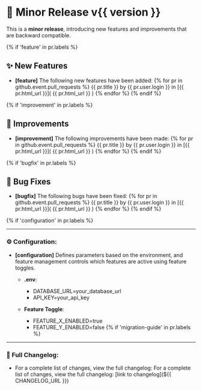 # 🚀 Minor Release v{{ version }}

This is a **minor release**, introducing new features and improvements that are backward compatible.

{% if 'feature' in pr.labels %}
  ## ✨ New Features
  - **[feature]** The following new features have been added:
  {% for pr in github.event.pull_requests %}
    {{ pr.title }} by {{ pr.user.login }} in [{{ pr.html_url }}]( {{ pr.html_url }} )
  {% endfor %}
{% endif %}

{% if 'improvement' in pr.labels %}
  ## 🔧 Improvements
  - **[improvement]** The following improvements have been made:
  {% for pr in github.event.pull_requests %}
    {{ pr.title }} by {{ pr.user.login }} in [{{ pr.html_url }}]( {{ pr.html_url }} )
  {% endfor %}
{% endif %}

{% if 'bugfix' in pr.labels %}
  ## 🐛 Bug Fixes
  - **[bugfix]** The following bugs have been fixed:
  {% for pr in github.event.pull_requests %}
    {{ pr.title }} by {{ pr.user.login }} in [{{ pr.html_url }}]( {{ pr.html_url }} )
  {% endfor %}
{% endif %}

{% if 'configuration' in pr.labels %}

--- 

### ⚙️ Configuration:
- **[configuration]** Defines parameters based on the environment, and feature management controls which features are active using feature toggles.
  - **.env**: 
    - DATABASE_URL=your_database_url
    - API_KEY=your_api_key

  - **Feature Toggle**: 
    - FEATURE_X_ENABLED=true
    - FEATURE_Y_ENABLED=false
{% if 'migration-guide' in pr.labels %}

---

### 📝 Full Changelog:
- For a complete list of changes, view the full changelog: For a complete list of changes, view the full changelog: [link to changelog](${{ CHANGELOG_URL }})
